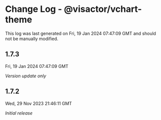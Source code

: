 # Change Log - @visactor/vchart-theme

This log was last generated on Fri, 19 Jan 2024 07:47:09 GMT and should not be manually modified.

## 1.7.3
Fri, 19 Jan 2024 07:47:09 GMT

_Version update only_

## 1.7.2
Wed, 29 Nov 2023 21:46:11 GMT

_Initial release_

